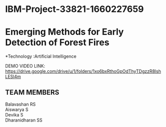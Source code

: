 # IBM-Project-33821-1660227659
# Emerging Methods for Early Detection of Forest Fires

*Technology :Artificial Intelligence


DEMO VIDEO LINK: https://drive.google.com/drive/u/1/folders/1xo6bxRthoGpOdThyTDgzzR8lshLESl4m

## TEAM MEMBERS
Balavashan RS <br>
Aiswarya S <br>
Devika S <br>
Dharanidharan SS
